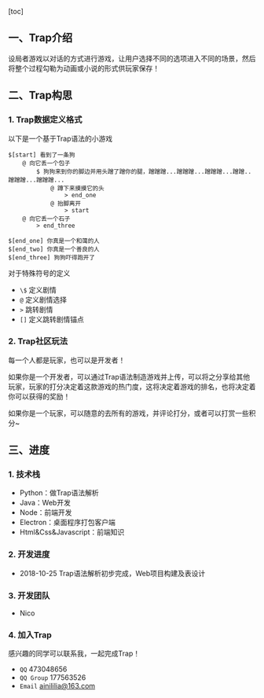 [toc]
## 一、Trap介绍
设局者游戏以对话的方式进行游戏，让用户选择不同的选项进入不同的场景，然后将整个过程勾勒为动画或小说的形式供玩家保存！

## 二、Trap构思
### 1. Trap数据定义格式
以下是一个基于Trap语法的小游戏
```
$[start] 看到了一条狗
	@ 向它丢一个包子
		$ 狗狗来到你的脚边并用头蹭了蹭你的腿，蹭蹭蹭...蹭蹭蹭...蹭蹭蹭...蹭蹭..蹭蹭蹭...蹭蹭蹭...
			@ 蹲下来摸摸它的头
				> end_one
			@ 抬脚离开
				> start
	@ 向它丢一个石子
		> end_three
	
$[end_one] 你真是一个和蔼的人
$[end_two] 你真是一个善良的人
$[end_three] 狗狗吓得跑开了
```
对于特殊符号的定义
 
 - ```\$``` 定义剧情
 - ```@``` 定义剧情选择
 - ```>``` 跳转剧情
 - ```[]``` 定义跳转剧情锚点

### 2. Trap社区玩法
每一个人都是玩家，也可以是开发者！

如果你是一个开发者，可以通过Trap语法制造游戏并上传，可以将之分享给其他玩家，玩家的打分决定着这款游戏的热门度，这将决定着游戏的排名，也将决定着你可以获得的奖励！

如果你是一个玩家，可以随意的去所有的游戏，并评论打分，或者可以打赏一些积分~
## 三、进度
### 1. 技术栈
 - Python：做Trap语法解析 
 - Java：Web开发
 - Node：前端开发
 - Electron：桌面程序打包客户端
 - Html&Css&Javascript：前端知识

### 2. 开发进度
 - 2018-10-25 Trap语法解析初步完成，Web项目构建及表设计

### 3. 开发团队
 - Nico

### 4. 加入Trap
感兴趣的同学可以联系我，一起完成Trap！
 - ```QQ``` 473048656
 - ```QQ Group``` 177563526
 - ```Email``` ainililia@163.com